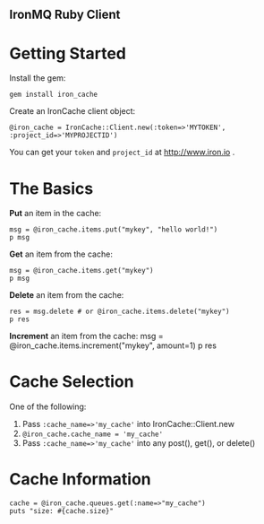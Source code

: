 IronMQ Ruby Client
-------------

Getting Started
==============

Install the gem:

    gem install iron_cache

Create an IronCache client object:

    @iron_cache = IronCache::Client.new(:token=>'MYTOKEN', :project_id=>'MYPROJECTID')

You can get your `token` and `project_id` at http://www.iron.io .


The Basics
=========

**Put** an item in the cache:

    msg = @iron_cache.items.put("mykey", "hello world!")
    p msg

**Get** an item from the cache:

    msg = @iron_cache.items.get("mykey")
    p msg

**Delete** an item from the cache:

    res = msg.delete # or @iron_cache.items.delete("mykey")
    p res

**Increment** an item from the cache:
    msg = @iron_cache.items.increment("mykey", amount=1)
    p res

Cache Selection
===============

One of the following:

1. Pass `:cache_name=>'my_cache'` into IronCache::Client.new
1. `@iron_cache.cache_name = 'my_cache'`
1. Pass `:cache_name=>'my_cache'` into any post(), get(), or delete()

Cache Information
=================

    cache = @iron_cache.queues.get(:name=>"my_cache")
    puts "size: #{cache.size}"

 